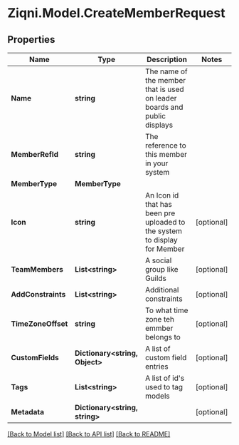 
# Ziqni.Model.CreateMemberRequest

## Properties

Name | Type | Description | Notes
------------ | ------------- | ------------- | -------------
**Name** | **string** | The name of the member that is used on leader boards and public displays | 
**MemberRefId** | **string** | The reference to this member in your system | 
**MemberType** | **MemberType** |  | 
**Icon** | **string** | An Icon id that has been pre uploaded to the system to display for Member | [optional] 
**TeamMembers** | **List&lt;string&gt;** | A social group like Guilds | [optional] 
**AddConstraints** | **List&lt;string&gt;** | Additional constraints | [optional] 
**TimeZoneOffset** | **string** | To what time zone teh emmber belongs to | [optional] 
**CustomFields** | **Dictionary&lt;string, Object&gt;** | A list of custom field entries | [optional] 
**Tags** | **List&lt;string&gt;** | A list of id&#39;s used to tag models | [optional] 
**Metadata** | **Dictionary&lt;string, string&gt;** |  | [optional] 

[[Back to Model list]](../README.md#documentation-for-models)
[[Back to API list]](../README.md#documentation-for-api-endpoints)
[[Back to README]](../README.md)

